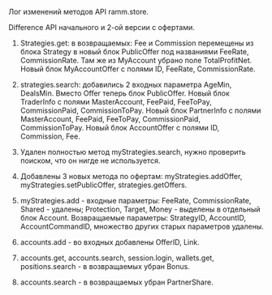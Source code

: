Лог изменений методов API ramm.store.

Difference API начального и 2-ой версии с офертами.
1. Strategies.get: в возвращаемых: Fee и Commission перемещены из блока Strategy в новый блок PublicOffer под названиями FeeRate, CommissionRate.
Там же из MyAccount убрано поле TotalProfitNet.
Новый блок MyAccountOffer с полями ID, FeeRate, CommissionRate.

2. strategies.search: добавились 2 входных параметра AgeMin, DealsMin.
Вместо Offer теперь блок PublicOffer.
Новый блок TraderInfo с полями MasterAccount, FeePaid, FeeToPay, CommissionPaid, CommissionToPay.
Новый блок PartnerInfo с полями MasterAccount, FeePaid, FeeToPay, CommissionPaid, CommissionToPay.
Новый блок AccountOffer с полями ID, Commission, Fee.

3. Удален полностью метод myStrategies.search, нужно проверить поиском, что он нигде не используется.

4. Добавлены 3 новых метода по офертам: myStrategies.addOffer, myStrategies.setPublicOffer, strategies.getOffers.

5. myStrategies.add - входные параметры: FeeRate, CommissionRate, Shared - удалены; Protection, Target, Money - выделены в отдельный блок Account.
Возвращаемые параметры: StrategyID, AccountID, AccountCommandID, множество других старых параметров удалены.

6. accounts.add - во входных добавлены OfferID, Link.

7. accounts.get, accounts.search, session.login, wallets.get, positions.search  - в возвращаемых убран Bonus.

8. accounts.search - в возвращаемых убран PartnerShare.
